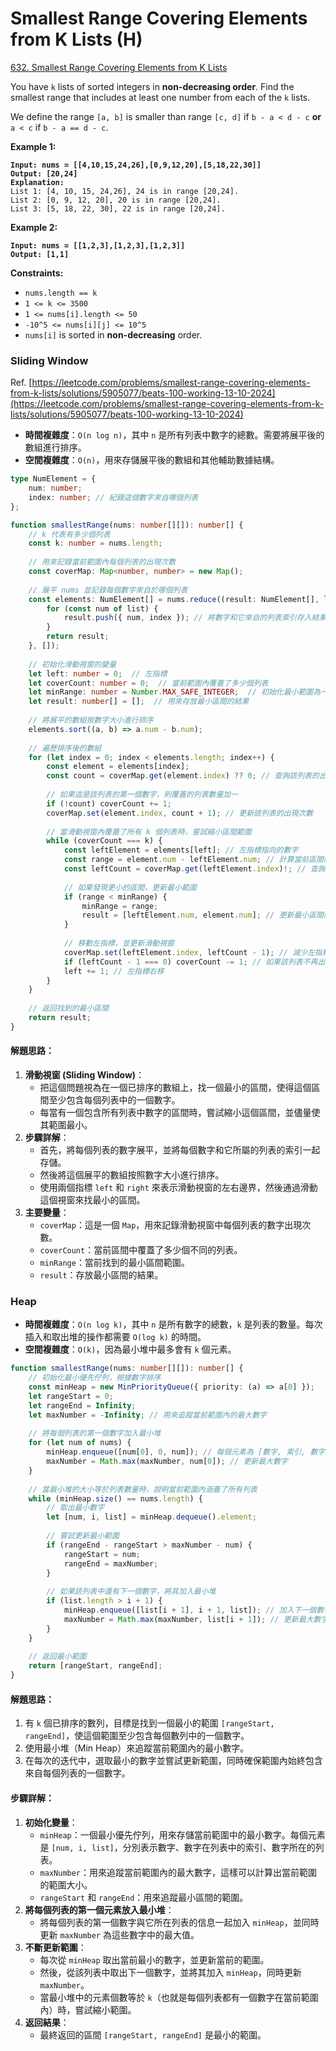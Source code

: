# Smallest Range Covering Elements from K Lists (H)

[632. Smallest Range Covering Elements from K Lists](https://leetcode.com/problems/smallest-range-covering-elements-from-k-lists/)



You have `k` lists of sorted integers in **non-decreasing order**. Find the smallest range that includes at least one number from each of the `k` lists.

We define the range `[a, b]` is smaller than range `[c, d]` if `b - a < d - c` **or** `a < c` if `b - a == d - c`.

&#x20;

**Example 1:**

<pre><code><strong>Input: nums = [[4,10,15,24,26],[0,9,12,20],[5,18,22,30]]
</strong><strong>Output: [20,24]
</strong><strong>Explanation: 
</strong>List 1: [4, 10, 15, 24,26], 24 is in range [20,24].
List 2: [0, 9, 12, 20], 20 is in range [20,24].
List 3: [5, 18, 22, 30], 22 is in range [20,24].
</code></pre>

**Example 2:**

<pre><code><strong>Input: nums = [[1,2,3],[1,2,3],[1,2,3]]
</strong><strong>Output: [1,1]
</strong></code></pre>

&#x20;

**Constraints:**

* `nums.length == k`
* `1 <= k <= 3500`
* `1 <= nums[i].length <= 50`
* `-10^5 <= nums[i][j] <= 10^5`
* `nums[i]` is sorted in **non-decreasing** order.

### Sliding Window

Ref. [https://leetcode.com/problems/smallest-range-covering-elements-from-k-lists/solutions/5905077/beats-100-working-13-10-2024](https://leetcode.com/problems/smallest-range-covering-elements-from-k-lists/solutions/5905077/beats-100-working-13-10-2024)



* **時間複雜度**：`O(n log n)`，其中 `n` 是所有列表中數字的總數。需要將展平後的數組進行排序。
* **空間複雜度**：`O(n)`，用來存儲展平後的數組和其他輔助數據結構。

```typescript
type NumElement = {
    num: number;
    index: number; // 紀錄這個數字來自哪個列表
};

function smallestRange(nums: number[][]): number[] {
    // k 代表有多少個列表
    const k: number = nums.length;
    
    // 用來記錄當前範圍內每個列表的出現次數
    const coverMap: Map<number, number> = new Map();
    
    // 展平 nums 並記錄每個數字來自於哪個列表
    const elements: NumElement[] = nums.reduce((result: NumElement[], list: number[], index: number) => {
        for (const num of list) {
            result.push({ num, index }); // 將數字和它來自的列表索引存入結果
        }
        return result;
    }, []);
    
    // 初始化滑動視窗的變量
    let left: number = 0;  // 左指標
    let coverCount: number = 0;  // 當前範圍內覆蓋了多少個列表
    let minRange: number = Number.MAX_SAFE_INTEGER;  // 初始化最小範圍為一個非常大的數字
    let result: number[] = [];  // 用來存放最小區間的結果
    
    // 將展平的數組按數字大小進行排序
    elements.sort((a, b) => a.num - b.num);
    
    // 遍歷排序後的數組
    for (let index = 0; index < elements.length; index++) {
        const element = elements[index];
        const count = coverMap.get(element.index) ?? 0; // 查詢該列表的出現次數
        
        // 如果這是該列表的第一個數字，則覆蓋的列表數量加一
        if (!count) coverCount += 1;
        coverMap.set(element.index, count + 1); // 更新該列表的出現次數
        
        // 當滑動視窗內覆蓋了所有 k 個列表時，嘗試縮小區間範圍
        while (coverCount === k) {
            const leftElement = elements[left]; // 左指標指向的數字
            const range = element.num - leftElement.num; // 計算當前區間的範圍
            const leftCount = coverMap.get(leftElement.index)!; // 查詢左指標數字來自的列表的出現次數
            
            // 如果發現更小的區間，更新最小範圍
            if (range < minRange) {
                minRange = range;
                result = [leftElement.num, element.num]; // 更新最小區間的範圍
            }
            
            // 移動左指標，並更新滑動視窗
            coverMap.set(leftElement.index, leftCount - 1); // 減少左指標數字對應的列表的出現次數
            if (leftCount - 1 === 0) coverCount -= 1; // 如果該列表不再出現在滑動視窗中，覆蓋列表數量減一
            left += 1; // 左指標右移
        }
    }
    
    // 返回找到的最小區間
    return result;
}

```

#### 解題思路：

1. **滑動視窗 (Sliding Window)**：
   * 把這個問題視為在一個已排序的數組上，找一個最小的區間，使得這個區間至少包含每個列表中的一個數字。
   * 每當有一個包含所有列表中數字的區間時，嘗試縮小這個區間，並儘量使其範圍最小。
2. **步驟詳解**：
   * 首先，將每個列表的數字展平，並將每個數字和它所屬的列表的索引一起存儲。
   * 然後將這個展平的數組按照數字大小進行排序。
   * 使用兩個指標 `left` 和 `right` 來表示滑動視窗的左右邊界，然後通過滑動這個視窗來找最小的區間。
3. **主要變量**：
   * `coverMap`：這是一個 `Map`，用來記錄滑動視窗中每個列表的數字出現次數。
   * `coverCount`：當前區間中覆蓋了多少個不同的列表。
   * `minRange`：當前找到的最小區間範圍。
   * `result`：存放最小區間的結果。





### Heap

* **時間複雜度**：`O(n log k)`，其中 `n` 是所有數字的總數，`k` 是列表的數量。每次插入和取出堆的操作都需要 `O(log k)` 的時間。
* **空間複雜度**：`O(k)`，因為最小堆中最多會有 `k` 個元素。

```typescript
function smallestRange(nums: number[][]): number[] {
    // 初始化最小優先佇列，根據數字排序
    const minHeap = new MinPriorityQueue({ priority: (a) => a[0] });
    let rangeStart = 0;
    let rangeEnd = Infinity;
    let maxNumber = -Infinity; // 用來追蹤當前範圍內的最大數字
    
    // 將每個列表的第一個數字加入最小堆
    for (let num of nums) {
        minHeap.enqueue([num[0], 0, num]); // 每個元素為 [數字, 索引, 數字所在的列表]
        maxNumber = Math.max(maxNumber, num[0]); // 更新最大數字
    }
    
    // 當最小堆的大小等於列表數量時，說明當前範圍內涵蓋了所有列表
    while (minHeap.size() == nums.length) {
        // 取出最小數字
        let [num, i, list] = minHeap.dequeue().element;
        
        // 嘗試更新最小範圍
        if (rangeEnd - rangeStart > maxNumber - num) {
            rangeStart = num;
            rangeEnd = maxNumber;
        }
        
        // 如果該列表中還有下一個數字，將其加入最小堆
        if (list.length > i + 1) {
            minHeap.enqueue([list[i + 1], i + 1, list]); // 加入下一個數字
            maxNumber = Math.max(maxNumber, list[i + 1]); // 更新最大數字
        }
    }
    
    // 返回最小範圍
    return [rangeStart, rangeEnd];
}

```



#### 解題思路：

1. 有 `k` 個已排序的數列，目標是找到一個最小的範圍 `[rangeStart, rangeEnd]`，使這個範圍至少包含每個數列中的一個數字。
2. 使用最小堆（Min Heap）來追蹤當前範圍內的最小數字。
3. 在每次的迭代中，選取最小的數字並嘗試更新範圍，同時確保範圍內始終包含來自每個列表的一個數字。

#### 步驟詳解：

1. **初始化變量**：
   * `minHeap`：一個最小優先佇列，用來存儲當前範圍中的最小數字。每個元素是 `[num, i, list]`，分別表示數字、數字在列表中的索引、數字所在的列表。
   * `maxNumber`：用來追蹤當前範圍內的最大數字，這樣可以計算出當前範圍的範圍大小。
   * `rangeStart` 和 `rangeEnd`：用來追蹤最小區間的範圍。
2. **將每個列表的第一個元素放入最小堆**：
   * 將每個列表的第一個數字與它所在列表的信息一起加入 `minHeap`，並同時更新 `maxNumber` 為這些數字中的最大值。
3. **不斷更新範圍**：
   * 每次從 `minHeap` 取出當前最小的數字，並更新當前的範圍。
   * 然後，從該列表中取出下一個數字，並將其加入 `minHeap`，同時更新 `maxNumber`。
   * 當最小堆中的元素個數等於 `k`（也就是每個列表都有一個數字在當前範圍內）時，嘗試縮小範圍。
4. **返回結果**：
   * 最終返回的區間 `[rangeStart, rangeEnd]` 是最小的範圍。
